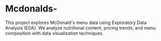 # Mcdonalds-
This project explores McDonald's menu data using Exploratory Data Analysis (EDA). We analyze nutritional content, pricing trends, and menu composition with data visualization techniques.   
